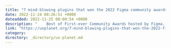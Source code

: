```yaml
---
title: "7 mind-blowing plugins that won the 2022 Figma community awards."
date: 2022-11-24 00:26:51 +0000
dateadded: 2022-11-25 00:00:54 +0000
description: "    Best of First-ever Community Awards hosted by Figma.  Continue reading on UX Planet »  "
link: "https://uxplanet.org/7-mind-blowing-plugins-that-won-the-2022-figma-community-awards-b01b52a63a7c?source=rss----819cc2aaeee0---4"
category:
directory: _directory/ux-planet.md
---
```

